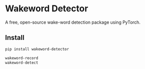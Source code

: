 # Wakeword Detector
A free, open-source wake-word detection package using PyTorch.

## Install
```bash
pip install wakeword-detector

wakeword-record
wakeword-detect
